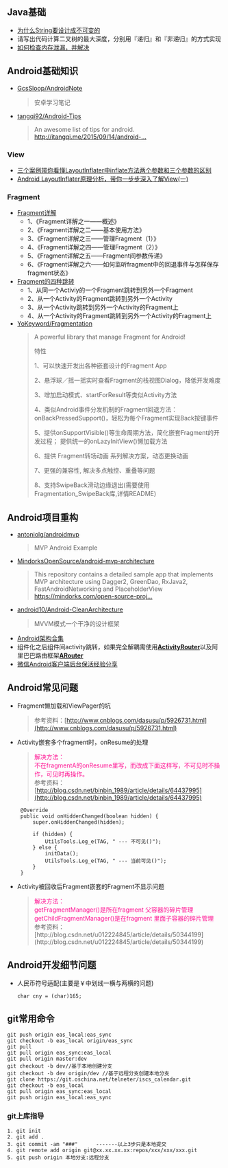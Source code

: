 ## Java基础
*	[为什么String要设计成不可变的](http://blog.csdn.net/renfufei/article/details/16808775)
*	请写出代码计算二叉树的最大深度，分别用『递归』和『非递归』的方式实现
*	[如何检查内存泄漏，并解决](http://www.jianshu.com/p/bf159a9c391a)



## Android基础知识
*	[GcsSloop/AndroidNote](https://github.com/GcsSloop/AndroidNote/tree/master)
	>安卓学习笔记
*	[tangqi92/Android-Tips](https://github.com/tangqi92/Android-Tips)
	>An awesome list of tips for android. http://itangqi.me/2015/09/14/android-…

### View
*	[三个案例带你看懂LayoutInflater中inflate方法两个参数和三个参数的区别](http://blog.csdn.net/u012702547/article/details/52628453)
*	[Android LayoutInflater原理分析，带你一步步深入了解View(一)](http://blog.csdn.net/guolin_blog/article/details/12921889)

### Fragment
*	[Fragment详解](http://blog.csdn.net/harvic880925/article/details/44927375)
	+ 1、《Fragment详解之一——概述》
	+ 2、《Fragment详解之二——基本使用方法》
	+ 3、《Fragment详解之三——管理Fragment（1）》
	+ 4、《Fragment详解之四——管理Fragment（2）》
	+ 5、《Fragment详解之五——Fragment间参数传递》
	+ 6、《Fragment详解之六——如何监听fragment中的回退事件与怎样保存fragment状态》
*	[Fragment的四种跳转](http://www.jianshu.com/p/ab1cb7ddf91f)
	+ 1、从同一个Activiy的一个Fragment跳转到另外一个Fragment
	+ 2、从一个Activity的Fragment跳转到另外一个Activity
	+ 3、从一个Activity跳转到另外一个Activity的Fragment上
	+ 4、从一个Activity的Fragment跳转到另外一个Activity的Fragment上
*	[YoKeyword/Fragmentation](https://github.com/YoKeyword/Fragmentation)
	>A powerful library that manage Fragment for Android! 
	>
	>特性
	>
	>1、可以快速开发出各种嵌套设计的Fragment App
	>
	>2、悬浮球／摇一摇实时查看Fragment的栈视图Dialog，降低开发难度
	>
	>3、增加启动模式、startForResult等类似Activity方法
	>
	>4、类似Android事件分发机制的Fragment回退方法：onBackPressedSupport()，轻松为每个Fragment实现Back按键事件
	>
	>5、提供onSupportVisible()等生命周期方法，简化嵌套Fragment的开发过程； 提供统一的onLazyInitView()懒加载方法
	>
	>6、提供 Fragment转场动画 系列解决方案，动态更换动画
	>
	>7、更强的兼容性, 解决多点触控、重叠等问题
	>
	>8、支持SwipeBack滑动边缘退出(需要使用Fragmentation_SwipeBack库,详情README)

## Android项目重构
*	[antoniolg/androidmvp](https://github.com/antoniolg/androidmvp)
	>MVP Android Example
*	[MindorksOpenSource/android-mvp-architecture](https://github.com/MindorksOpenSource/android-mvp-architecture)
	>This repository contains a detailed sample app that implements MVP architecture using Dagger2, GreenDao, RxJava2, FastAndroidNetworking and PlaceholderView https://mindorks.com/open-source-proj…
*	[android10/Android-CleanArchitecture](https://github.com/android10/Android-CleanArchitecture)
	>MVVM模式一个干净的设计框架
*	[Android架构合集](https://github.com/wwttt2004/Android-Architecture)
*	组件化之后组件间activity跳转，如果完全解耦需使用[**ActivityRouter**](https://github.com/mzule/ActivityRouter)以及阿里巴巴路由框架[**ARouter**](https://github.com/alibaba/ARouter)
*	[微信Android客户端后台保活经验分享](https://mp.weixin.qq.com/s?__biz=MjM5MDE0Mjc4MA==&mid=403445713&idx=3&sn=3a554cd59ada688ad7e0a3bd67c84d0d&scene=0#rd)




## Android常见问题
*  Fragment懒加载和ViewPager的坑
	>参考资料：[http://www.cnblogs.com/dasusu/p/5926731.html](http://www.cnblogs.com/dasusu/p/5926731.html)
*  Activity嵌套多个fragment时，onResume的处理
	<font color=#FF1493>
	> 解决方法：</br>
	>不在fragmentA的onResume里写，而改成下面这样写，不可见时不操作，可见时再操作。</font></br>
	>参考资料：[http://blog.csdn.net/binbin_1989/article/details/64437995](http://blog.csdn.net/binbin_1989/article/details/64437995)

	    @Override  
	    public void onHiddenChanged(boolean hidden) {  
	        super.onHiddenChanged(hidden);  

	        if (hidden) {  
	            UtilsTools.Log_e(TAG, " --- 不可见()");  
	        } else {  
	            initData();  
	            UtilsTools.Log_e(TAG, " --- 当前可见()");  
	        }  
	    }

*	Activity被回收后Fragment嵌套的Fragment不显示问题
	><font color=#FF1493>
	>解决方法：</br>
	>getFragmentManager()是所在fragment 父容器的碎片管理</br>
	>getChildFragmentManager()是在fragment 里面子容器的碎片管理</font></br>
	>参考资料：[http://blog.csdn.net/u012224845/article/details/50344199](http://blog.csdn.net/u012224845/article/details/50344199)




## Android开发细节问题
*	人民币符号适配(主要是￥中划线一横与两横的问题)

		char cny = (char)165;

## git常用命令

	git push origin eas_local:eas_sync
	git checkout -b eas_local origin/eas_sync
	git pull
	git pull origin eas_sync:eas_local
    git pull origin master:dev
	git checkout -b dev//基于本地创建分支
	git checkout -b dev origin/dev //基于远程分支创建本地分支
	git clone https://git.oschina.net/telneter/iscs_calendar.git
	git checkout -b eas_local
	git pull origin eas_sync:eas_local
	git push origin eas_local:eas_sync
### git上库指导
	1. git init
	2. git add .
	3. git commit -am "###"      -------以上3步只是本地提交
	4. git remote add origin git@xx.xx.xx.xx:repos/xxx/xxx/xxx.git
	5. git push origin 本地分支:远程分支

